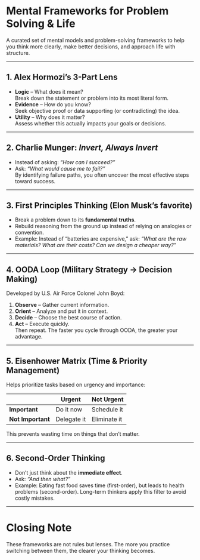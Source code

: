 # Mental Frameworks for Problem Solving & Life

A curated set of mental models and problem-solving frameworks to help you think more clearly, make better decisions, and approach life with structure.  

---

## 1. Alex Hormozi’s 3-Part Lens
- **Logic** – What does it mean?  
  Break down the statement or problem into its most literal form.  
- **Evidence** – How do you know?  
  Seek objective proof or data supporting (or contradicting) the idea.  
- **Utility** – Why does it matter?  
  Assess whether this actually impacts your goals or decisions.  

---

## 2. Charlie Munger: *Invert, Always Invert*
- Instead of asking: *“How can I succeed?”*  
- Ask: *“What would cause me to fail?”*  
By identifying failure paths, you often uncover the most effective steps toward success.  

---

## 3. First Principles Thinking (Elon Musk’s favorite)
- Break a problem down to its **fundamental truths**.  
- Rebuild reasoning from the ground up instead of relying on analogies or convention.  
- Example: Instead of “batteries are expensive,” ask: *“What are the raw materials? What are their costs? Can we design a cheaper way?”*

---

## 4. OODA Loop (Military Strategy → Decision Making)
Developed by U.S. Air Force Colonel John Boyd:  
1. **Observe** – Gather current information.  
2. **Orient** – Analyze and put it in context.  
3. **Decide** – Choose the best course of action.  
4. **Act** – Execute quickly.  
Then repeat. The faster you cycle through OODA, the greater your advantage.  

---

## 5. Eisenhower Matrix (Time & Priority Management)
Helps prioritize tasks based on urgency and importance:  

|                     | **Urgent**              | **Not Urgent**           |
|---------------------|-------------------------|--------------------------|
| **Important**       | Do it now               | Schedule it              |
| **Not Important**   | Delegate it             | Eliminate it             |

This prevents wasting time on things that don’t matter.  

---

## 6. Second-Order Thinking
- Don’t just think about the **immediate effect**.  
- Ask: *“And then what?”*  
- Example: Eating fast food saves time (first-order), but leads to health problems (second-order). Long-term thinkers apply this filter to avoid costly mistakes.  

---

# Closing Note
These frameworks are not rules but lenses. The more you practice switching between them, the clearer your thinking becomes.  

